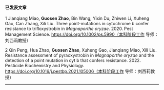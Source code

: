 
#### 已发表文章
1 Jianqiang Miao, **Guosen Zhao**, Bin Wang, Yixin Du, Zhiwen Li, Xuheng Gao, Can Zhang, Xili Liu. Three point-mutations in cytochrome b confer resistance to trifloxystrobin in *Magnaporthe oryzae*. 2020. Pest Management Science. https://doi.org/10.1002/ps.5990（本科阶段工作 导师：刘西莉教授）

2 Qin Peng, Hua Zhao, **Guosen Zhao**, Xuheng Gao, Jianqiang Miao, Xili Liu. Resistance assessment of pyraoxystrobin in *Magnaporthe oryzae* and the detection of a point mutation in cyt b that confers resistance. 2022. Pesticide Biochemistry and Physiology. https://doi.org/10.1016/j.pestbp.2021.105006（本科阶段工作 导师：刘西莉教授）

---